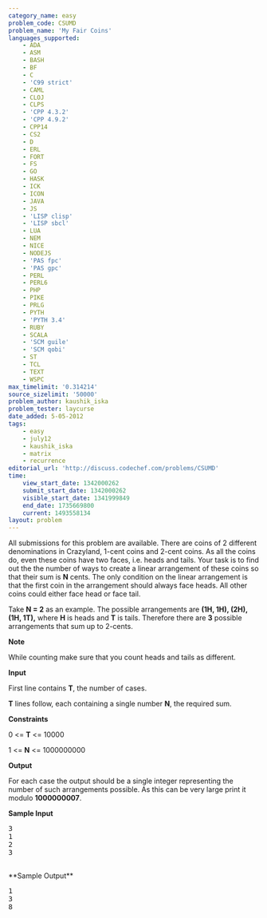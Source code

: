 ```yaml
---
category_name: easy
problem_code: CSUMD
problem_name: 'My Fair Coins'
languages_supported:
    - ADA
    - ASM
    - BASH
    - BF
    - C
    - 'C99 strict'
    - CAML
    - CLOJ
    - CLPS
    - 'CPP 4.3.2'
    - 'CPP 4.9.2'
    - CPP14
    - CS2
    - D
    - ERL
    - FORT
    - FS
    - GO
    - HASK
    - ICK
    - ICON
    - JAVA
    - JS
    - 'LISP clisp'
    - 'LISP sbcl'
    - LUA
    - NEM
    - NICE
    - NODEJS
    - 'PAS fpc'
    - 'PAS gpc'
    - PERL
    - PERL6
    - PHP
    - PIKE
    - PRLG
    - PYTH
    - 'PYTH 3.4'
    - RUBY
    - SCALA
    - 'SCM guile'
    - 'SCM qobi'
    - ST
    - TCL
    - TEXT
    - WSPC
max_timelimit: '0.314214'
source_sizelimit: '50000'
problem_author: kaushik_iska
problem_tester: laycurse
date_added: 5-05-2012
tags:
    - easy
    - july12
    - kaushik_iska
    - matrix
    - recurrence
editorial_url: 'http://discuss.codechef.com/problems/CSUMD'
time:
    view_start_date: 1342000262
    submit_start_date: 1342000262
    visible_start_date: 1341999849
    end_date: 1735669800
    current: 1493558134
layout: problem
---
```

All submissions for this problem are available. There are coins of 2 different denominations in Crazyland, 1-cent coins and 2-cent coins. As all the coins do, even these coins have two faces, i.e. heads and tails. Your task is to find out the the number of ways to create a linear arrangement of these coins so that their sum is **N** cents. The only condition on the linear arrangement is that the first coin in the arrangement should always face heads. All other coins could either face head or face tail.

 Take **N = 2** as an example. The possible arrangements are **(1H, 1H), (2H), (1H, 1T),** where **H** is heads and **T** is tails. Therefore there are **3** possible arrangements that sum up to 2-cents.

 **Note**

 While counting make sure that you count heads and tails as different.

 **Input**

 First line contains **T**, the number of cases.

 **T** lines follow, each containing a single number **N**, the required sum.

 **Constraints**

 0 <= **T** <= 10000

 1 <= **N** <= 1000000000

 **Output**

For each case the output should be a single integer representing the number of such arrangements possible. As this can be very large print it modulo **1000000007**.

**Sample Input**

<pre>
3
1
2
3

</pre>**Sample Output**
<pre>
1
3
8

</pre>